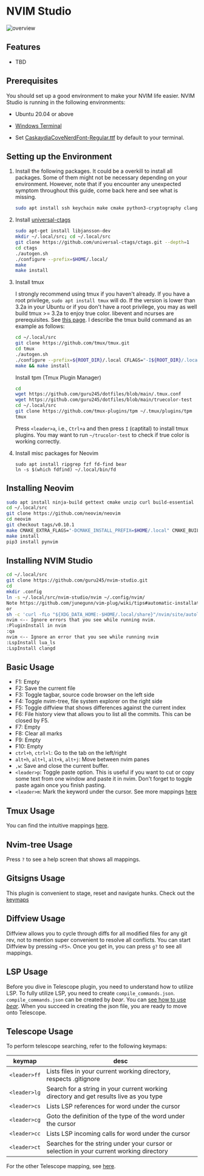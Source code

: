 # NVIM Studio

![overview](./.imgs/overview.png)

## Features

* TBD
  

## Prerequisites

You should set up a good environment to make your NVIM life easier. NVIM Studio is running in the following environments:

* Ubuntu 20.04 or above

* [Windows Terminal](https://docs.microsoft.com/en-us/windows/terminal/get-started)

* Set [CaskaydiaCoveNerdFont-Regular.ttf](https://github.com/ryanoasis/nerd-fonts/releases/download/v3.2.1/CascadiaCode.zip) by default to your terminal.

  

## Setting up the Environment

1. Install the following packages. It could be a overkill to install all packages. Some of them might not be necessary depending on your environment. However, note that if you encounter any unexpected symptom throughout this guide, come back here and see what is missing.

   ```bash
   sudo apt install ssh keychain make cmake python3-cryptography clang-format automake autoconf pkg-config python3-pip clang libtool-bin npm curl build-essential unzip gettext ninja-build clang-tidy
   ```

2. Install [universal-ctags](https://github.com/universal-ctags/ctags)

   ```bash
   sudo apt-get install libjansson-dev
   mkdir ~/.local/src; cd ~/.local/src
   git clone https://github.com/universal-ctags/ctags.git --depth=1
   cd ctags
   ./autogen.sh
   ./configure --prefix=$HOME/.local/
   make
   make install 

3. Install tmux

   I strongly recommend using tmux if you haven't already. If you have a root privilege, `sudo apt install tmux` will do. If the version is lower than 3.2a in your Ubuntu or if you don't have a root privilege, you may as well build tmux >= 3.2a to enjoy true color. libevent and ncurses are prerequisites. See [this page](https://github.com/tmux/tmux/wiki/Installing). I describe the tmux build command as an example as follows:   

   ```bash
   cd ~/.local/src
   git clone https://github.com/tmux/tmux.git
   cd tmux
   ./autogen.sh
   ./configure --prefix=${ROOT_DIR}/.local CFLAGS="-I${ROOT_DIR}/.local/include -I${ROOT_DIR}/.local/include/ncurses" LDFLAGS="-L${ROOT_DIR}/.local/include -L${ROOT_DIR}/.local/include/ncurses -L${ROOT_DIR}/.local/lib"
   make && make install
   ```

   Install tpm (Tmux Plugin Manager)

   ```bash
   cd
   wget https://github.com/guru245/dotfiles/blob/main/.tmux.conf
   wget https://github.com/guru245/dotfiles/blob/main/truecolor-test
   cd ~/.local/src
   git clone https://github.com/tmux-plugins/tpm ~/.tmux/plugins/tpm
   tmux
   ```

   Press `<leader>a`, i.e., `Ctrl+a` and then press `I` (captital) to install tmux plugins. You may want to run `~/trucolor-test` to check if true color is working correctly.

4. Install misc packages for Neovim

   ```
   sudo apt install ripgrep fzf fd-find bear
   ln -s $(which fdfind) ~/.local/bin/fd
   ```



## Installing Neovim

```bash
sudo apt install ninja-build gettext cmake unzip curl build-essential
cd ~/.local/src
git clone https://github.com/neovim/neovim
cd neovim
git checkout tags/v0.10.1
make CMAKE_EXTRA_FLAGS="-DCMAKE_INSTALL_PREFIX=$HOME/.local" CMAKE_BUILD_TYPE=Release
make install
pip3 install pynvim
```



## Installing NVIM Studio

```bash
cd ~/.local/src
git clone https://github.com/guru245/nvim-studio.git
cd
mkdir .config
ln -s ~/.local/src/nvim-studio/nvim ~/.config/nvim/
Note https://github.com/junegunn/vim-plug/wiki/tips#automatic-installation
or
sh -c 'curl -fLo "${XDG_DATA_HOME:-$HOME/.local/share}"/nvim/site/autoload/plug.vim --create-dirs https://raw.githubusercontent.com/junegunn/vim-plug/master/plug.vim'
nvim <-- Ignore errors that you see while running nvim.
:PluginInstall in nvim
:qa
nvim <-- Ignore an error that you see while running nvim
:LspInstall lua_ls
:LspInstall clangd
```



## Basic Usage

* F1: Empty
* F2: Save the current file
* F3: Toggle tagbar, source code browser on the left side
* F4: Toggle nvim-tree, file system explorer on the right side
* F5: Toggle diffview that shows differences against the current index 
* F6: File history view that allows you to list all the commits. This can be closed by F5.
* F7: Empty
* F8: Clear all marks
* F9: Empty
* F10: Empty
* `ctrl+h`, `ctrl+l`: Go to the tab on the left/right
* `alt+h`, `alt+l`, `alt+k`, `alt+j`:  Move between nvim panes
* `,w`: Save and close the current buffer.
* `<leader>p`: Toggle paste option. This is useful if you want to cut or copy
  some text from one window and paste it in nvim. Don't forget to toggle paste
  again once you finish pasting.
* `<leader>m`: Mark the keyword under the cursor. See more mappings [here](https://github.com/inkarkat/vim-mark?tab=readme-ov-file#usage)

## Tmux Usage

You can find the intuitive mappings [here](https://github.com/tmux-plugins/tmux-pain-control). 



## Nvim-tree Usage

Press `?` to see a help screen that shows all mappings.



## Gitsigns Usage

This plugin is convenient to stage, reset and navigate hunks. Check out the [keymaps](https://github.com/lewis6991/gitsigns.nvim?tab=readme-ov-file#keymaps)



## Diffview Usage

Diffview allows you to cycle through diffs for all modified files for any git rev, not to mention super convenient to resolve all conflicts. You can start Diffview by pressing `<F5>`. Once you get in, you can press `g?` to see all mappings.



## LSP Usage

Before you dive in Telescope plugin, you need to understand how to utilize LSP. To fully utilize LSP, you need to create `compile_commands.json`. `compile_commands.json` can be created by *bear*. You can [see how to use *bear*](https://github.com/rizsotto/Bear?tab=readme-ov-file#how-to-use). When you succeed in creating the json file, you are ready to move onto Telescope.



## Telescope Usage

To perform telescope searching, refer to the following keymaps:

| keymap | desc |
|--------|------|
| `<leader>ff` | Lists files in your current working directory, respects .gitignore |
| `<leader>lg` | Search for a string in your current working directory and get results live as you type |
| `<leader>cs` | Lists LSP references for word under the cursor |
| `<leader>cg` | Goto the definition of the type of the word under the cursor |
| `<leader>cc` | Lists LSP incoming calls for word under the cursor |
| `<leader>ct` | Searches for the string under your cursor or selection in your current working directory |

For the other Telescope mapping, see [here](https://github.com/nvim-telescope/telescope.nvim?tab=readme-ov-file#default-mappings). 



